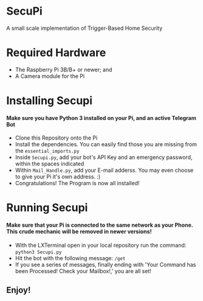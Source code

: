 # SecuPi
A small scale implementation of Trigger-Based Home Security

# Required Hardware

* The Raspberry Pi 3B/B+ or newer; and
* A Camera module for the Pi

# Installing Secupi
#### Make sure you have Python 3 installed on your Pi, and an active Telegram Bot

* Clone this Repository onto the Pi
* Install the dependencies. You can easily find those you are missing from the <code>essential_imports.py</code>
* Inside <code>Secupi.py</code>, add your bot's API Key and an emergency password, within the spaces indicated
* Within <code>Mail_Handle.py</code>, add your E-mail adderss. You may even choose to give your Pi it's own address. :)
* Congratulations! The Program is now all installed!

# Running Secupi
#### Make sure that your Pi is connected to the same network as your Phone. This crude mechanic will be removed in newer versions!

* With the LXTerminal open in your local repository run the command: <code>python3 Secupi.py</code>
* Hit the bot with the following message: <code>/get</code>
* If you see a series of messages, finally ending with 'Your Command has been Processed! Check your Mailbox!,' you are all set!

## Enjoy!